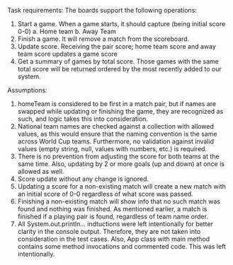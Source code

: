 Task requirements:
The boards support the following operations:
1. Start a game. When a game starts, it should capture (being initial score 0-0)
a. Home team
b. Away Team
2. Finish a game. It will remove a match from the scoreboard.
3. Update score. Receiving the pair score; home team score and away team score updates a game score
4. Get a summary of games by total score. Those games with the same total score will be returned ordered by the most recently added to our system.

Assumptions:
1. homeTeam is considered to be first in a match pair, but if names are swapped while updating or finishing the game, they are recognized as such, and logic takes this into consideration.
2. National team names are checked against a collection with allowed values, as this would ensure that the naming convention is the same across World Cup teams. Furthermore, no validation against invalid values (empty string, null, values with numbers, etc.) is required.
3. There is no prevention from adjusting the score for both teams at the same time. Also, updating by 2 or more goals (up and down) at once is allowed as well.
4. Score update without any change is ignored.
5. Updating a score for a non-existing match will create a new match with an initial score of 0-0 regardless of what score was passed.
6. Finishing a non-existing match will show info that no such match was found and nothing was finished. As mentioned earlier, a match is finished if a playing pair is found, regardless of team name order.
7. All System.out.println... indtuctions were left intentionally for better clarity in the console output. Therefore, they are not taken into consideration in the test cases. Also, App class with main method contains some method invocations and commented code. This was left intentionally.
